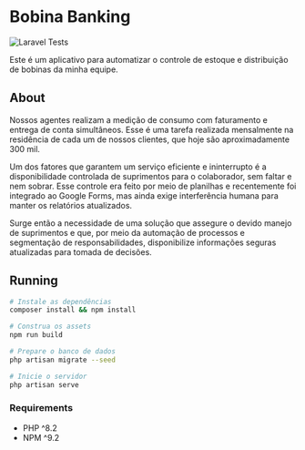 # Bobina Banking
![Laravel Tests][gha_laravel-tests]

Este é um aplicativo para automatizar o controle de estoque e distribuição de bobinas da minha equipe.

## About

Nossos agentes realizam a medição de consumo com faturamento e entrega de conta simultâneos. Esse é uma tarefa realizada mensalmente na residência de cada um de nossos clientes, que hoje são aproximadamente 300 mil.

Um dos fatores que garantem um serviço eficiente e ininterrupto é a disponibilidade controlada de suprimentos para o colaborador, sem faltar e nem sobrar. Esse controle era feito por meio de planilhas e recentemente foi integrado ao Google Forms, mas ainda exige interferência humana para manter os relatórios atualizados.

Surge então a necessidade de uma solução que assegure o devido manejo de suprimentos e que, por meio da automação de processos e segmentação de responsabilidades, disponibilize informações seguras atualizadas para tomada de decisões.

## Running
```bash
# Instale as dependências
composer install && npm install

# Construa os assets
npm run build

# Prepare o banco de dados
php artisan migrate --seed

# Inicie o servidor
php artisan serve
```
### Requirements
* PHP ^8.2
* NPM ^9.2

[gha_laravel-tests]: https://github.com/vitoraguiardf/bobina-banking/actions/workflows/laravel-tests.yml/badge.svg
